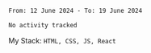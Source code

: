 <!--START_SECTION:waka-->

```txt
From: 12 June 2024 - To: 19 June 2024

No activity tracked
```

<!--END_SECTION:waka-->
My Stack: `HTML, CSS, JS, React`
